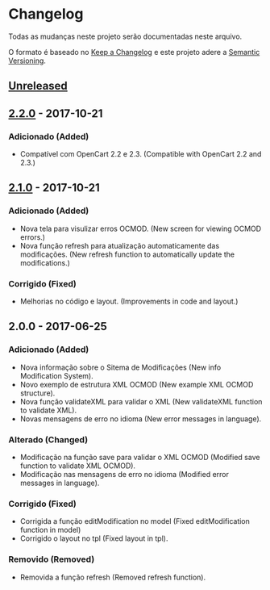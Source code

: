 # Changelog
Todas as mudanças neste projeto serão documentadas neste arquivo.

O formato é baseado no [Keep a Changelog](http://keepachangelog.com/en/1.0.0/) e este projeto adere a [Semantic Versioning](http://semver.org/spec/v2.0.0.html).

## [Unreleased]

## [2.2.0] - 2017-10-21
### Adicionado (Added)
- Compatível com OpenCart 2.2 e 2.3.
(Compatible with OpenCart 2.2 and 2.3.)

## [2.1.0] - 2017-10-21
### Adicionado (Added)
- Nova tela para visulizar erros OCMOD.
(New screen for viewing OCMOD errors.)
- Nova função refresh para atualização automaticamente das modificações.
(New refresh function to automatically update the modifications.)

### Corrigido (Fixed)
- Melhorias no código e layout.
 (Improvements in code and layout.)

## 2.0.0 - 2017-06-25
### Adicionado (Added)
- Nova informação sobre o Sitema de Modificações
(New info Modification System).
- Novo exemplo de estrutura XML OCMOD
(New example XML OCMOD structure).
- Nova função validateXML para validar o XML
(New validateXML function to validate XML).
- Novas mensagens de erro no idioma
(New error messages in language).

### Alterado (Changed)
- Modificação na função save para validar o XML OCMOD
(Modified save function to validate XML OCMOD).
- Modificação nas mensagens de erro no idioma
(Modified error messages in language).

### Corrigido (Fixed)
- Corrigida a função editModification no model
 (Fixed editModification function in model)
- Corrigido o layout no tpl
(Fixed layout in tpl).

### Removido (Removed)
- Removida a função refresh (Removed refresh function).

[Unreleased]: https://github.com/opencartbrasil/ocmod-editor/compare/v2.2.0...HEAD
[2.2.0]: https://github.com/opencartbrasil/ocmod-editor/compare/v2.1.0...v2.2.0
[2.1.0]: https://github.com/opencartbrasil/ocmod-editor/compare/2.0.0...v2.1.0